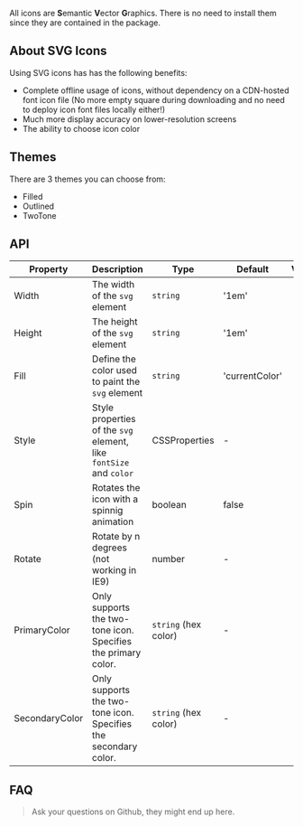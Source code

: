 ﻿All icons are **S**emantic **V**ector **G**raphics. There is no need to install them since they are contained in the package.

## About SVG Icons
Using SVG icons has has the following benefits:

- Complete offline usage of icons, without dependency on a CDN-hosted font icon file (No more empty square during downloading and no need to deploy icon font files locally either!)
- Much more display accuracy on lower-resolution screens
- The ability to choose icon color

## Themes
There are 3 themes you can choose from:
- Filled
- Outlined
- TwoTone

## API

| Property | Description | Type | Default | Version |
| --- | --- | --- | --- | --- |
| Width | The width of the `svg` element | `string` | '1em' |  |
| Height | The height of the `svg` element | `string` | '1em' |  |
| Fill | Define the color used to paint the `svg` element | `string` | 'currentColor' |  |
| Style | Style properties of the `svg` element, like `fontSize` and `color` | CSSProperties | - |  |
| Spin | Rotates the icon with a spinnig animation | boolean | false |  |
| Rotate | Rotate by n degrees (not working in IE9) | number | - |  |
| PrimaryColor | Only supports the two-tone icon. Specifies the primary color. | `string` (hex color) | - |  |
| SecondaryColor | Only supports the two-tone icon. Specifies the secondary color. | `string` (hex color) | - |  |

## FAQ
> Ask your questions on Github, they might end up here.